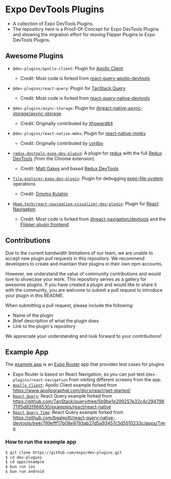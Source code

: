 # Expo DevTools Plugins

- A collection of Expo DevTools Plugins.
- The repository here is a Proof-Of-Concept for Expo DevTools Plugins and showing the migration effort for moving Flipper Plugins to Expo DevTools Plugins.

## Awesome Plugins

- `@dev-plugins/apollo-client`: Plugin for [Apollo Client](https://www.apollographql.com/docs/react/)

  - Credit: Most code is forked from [react-query-apollo-devtools](https://github.com/razorpay/react-native-apollo-devtools)

- `@dev-plugins/react-query`: Plugin for [TanStack Query](https://tanstack.com/query/latest/)

  - Credit: Most code is forked from [react-query-native-devtools](https://github.com/bgaleotti/react-query-native-devtools)

- `@dev-plugins/async-storage`: Plugin for [@react-native-async-storage/async-storage](https://github.com/react-native-async-storage/async-storage)

  - Credit: Originally contributed by [jthoward64](https://github.com/jthoward64)

- `@dev-plugins/react-native-mmkv`: Plugin for [react-native-mmkv](https://github.com/mrousavy/react-native-mmkv)

  - Credit: Originally contributed by [cyrilbo](https://github.com/cyrilbo)

- [`redux-devtools-expo-dev-plugin`](https://github.com/matt-oakes/redux-devtools-expo-dev-plugin): A plugin for [redux](https://github.com/reduxjs/react-redux) with the full [Redux DevTools](https://github.com/reduxjs/redux-devtools/) (from the Chrome extension)

  - Credit: [Matt Oakes](https://mattoakes.net) and based [Redux DevTools](https://github.com/reduxjs/redux-devtools/)

- [`file-explorer-expo-dev-plugin`](https://github.com/dmt-op/file-explorer-expo-dev-plugin): Plugin for debugging [expo-file-system](https://docs.expo.dev/versions/latest/sdk/filesystem/) operations

  - Credit: [Dmytro Kulahin](https://github.com/dmt-op)

- [`@bam.tech/react-navigation-visualizer-dev-plugin`](https://github.com/bamlab/dev-plugins/tree/main/packages/react-navigation-visualizer#readme): Plugin for [React Navigation](https://reactnavigation.org/)

  - Credit: Most code is forked from [@react-navigation/devtools](https://github.com/react-navigation/react-navigation/tree/4797ace/packages/devtools) and the [Flipper plugin frontend](https://github.com/react-navigation/react-navigation/tree/4797ace/packages/flipper-plugin-react-navigation)

## Contributions

Due to the current bandwidth limitations of our team, we are unable to accept new plugin pull requests in this repository. We recommend developers to create and maintain their plugins in their own npm accounts.

However, we understand the value of community contributions and would love to showcase your work. This repository serves as a gallery for awesome plugins. If you have created a plugin and would like to share it with the community, you are welcome to submit a pull request to introduce your plugin in this README.

When submitting a pull request, please include the following:

- Name of the plugin
- Brief description of what the plugin does
- Link to the plugin's repository

We appreciate your understanding and look forward to your contributions!

## Example App

The [example app](/apps/example) is an [Expo Router](https://docs.expo.dev/routing/introduction/) app that provides test cases for plugins

- Expo Router is based on React Navigation, so you can just test `@dev-plugins/react-navigation` from visiting different screens from the app.
- [`Apollo Client`](/apps/example/src/app/apollo-client/): Apollo Client example forked from https://www.apollographql.com/docs/react/get-started/
- [`React Query`](/apps/example/src/app/react-query/): React Query example forked from https://github.com/TanStack/query/tree/5b9be1e299257e32c4c294796711f5d82f968530/examples/react/react-native
- [`React Query Time`](/apps/example/src/app/react-query-time/): React Query example forked from https://github.com/bgaleotti/react-query-native-devtools/tree/799efff17b08e9793ab27d5a93457c5d5510233c/apps/Time

### How to run the example app

```sh
$ git clone https://github.com/expo/dev-plugins.git
$ cd dev-plugins
$ cd apps/example
$ bun run ios
$ bun run android
```
